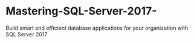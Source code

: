 # Mastering-SQL-Server-2017-
Build smart and efficient database applications for your organization with SQL Server 2017

